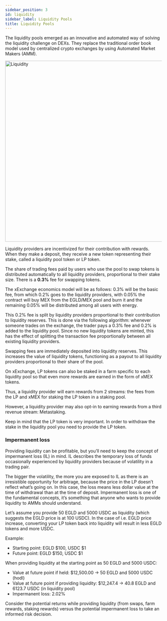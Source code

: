 ```yaml
---
sidebar_position: 3
id: liquidity
sidebar_label: Liquidity Pools
title: Liquidity Pools
---
```


[comment]: # (mx-context-auto)

The liquidity pools emerged as an innovative and automated way of solving the liquidity challenge on DEXs. They replace the traditional order book model used by centralized crypto exchanges by using Automated Market Makers (AMM).

<div style={{ textAlign: 'center' }}>
    <img src="/docs/features/liquidity.png" width="580" alt="Liquidity" />
</div>

Liquidity providers are incentivized for their contribution with rewards. When they make a deposit, they receive a new token representing their stake, called a liquidity pool token or LP token.

The share of trading fees paid by users who use the pool to swap tokens is distributed automatically to all liquidity providers, proportional to their stake size. There is a **0.3%** fee for swapping tokens.

The xExchange economics model will be as follows: 0.3% will be the basic fee, from which 0.2% goes to the liquidity providers, with 0.05% the contract will buy MEX from the EGLD/MEX pool and burn it and the remaining 0.05% will be distributed among all users with energy.

This 0.2% fee is split by liquidity providers proportional to their contribution to liquidity reserves. This is done via the following algorithm: whenever someone trades on the exchange, the trader pays a 0.3% fee and 0.2% is added to the liquidity pool. Since no new liquidity tokens are minted, this has the effect of splitting the transaction fee proportionally between all existing
liquidity providers.

Swapping fees are immediately deposited into liquidity reserves. This increases the value of liquidity tokens, functioning as a payout to all liquidity providers proportional to their share of the pool.

On xExchange, LP tokens can also be staked in a farm specific to each liquidity pool so that even more rewards are earned in the form of xMEX tokens.

Thus, a liquidity provider will earn rewards from 2 streams: the fees from the LP and xMEX for
staking the LP token in a staking pool.

However, a liquidity provider may also opt-in to earning rewards from a third revenue stream: Metastaking.

Keep in mind that the LP token is very important. In order to withdraw the stake in the liquidity pool you need to provide the LP token.

[comment]: # (mx-context-auto)

### Impermanent loss

Providing liquidity can be profitable, but you’ll need to keep the concept of impermanent loss (IL) in mind. IL describes the temporary loss of funds occasionally experienced by liquidity providers because of volatility in a trading pair.

The bigger the volatility, the more you are exposed to IL as there is an irresistible opportunity for arbitrage, because the price in the LP doesn’t reflect what’s going on. In this case, the loss means less dollar value at the time of withdrawal than at the time of deposit. Impermanent loss is one of the fundamental concepts, it’s something that anyone who wants to provide liquidity to AMMs should understand.

Let’s assume you provide 50 EGLD and 5000 USDC as liquidity (which suggests the EGLD price is at 100 USDC). In the case of i.e. EGLD price increase, converting your LP token back into liquidity will result in less EGLD tokens and more USDC.

Example:

- Starting point: EGLD $100, USDC $1
- Future point: EGLD $150, USDC $1

When providing liquidity at the starting point as 50 EGLD and 5000 USDC:

- Value at future point if held: $12,500.00 → 50 EGLD and 5000 USDC (hodl)
- Value at future point if providing liquidity: $12,247.4 → 40.8 EGLD and 6123.7 USDC (in liquidity pool)
- Impermanent loss: 2.02%

Consider the potential returns while providing liquidity (from swaps, farm rewards, staking rewards) versus the potential impermanent loss to take an informed risk decision.

